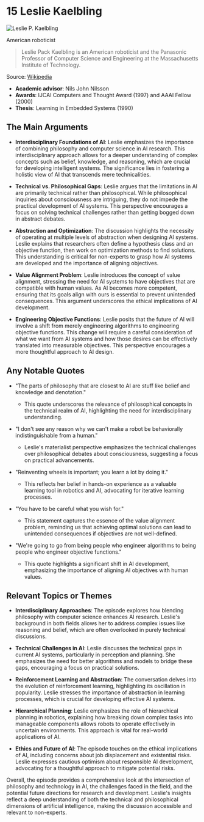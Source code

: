 # 15 Leslie Kaelbling


![Leslie P. Kaelbling](https://encrypted-tbn0.gstatic.com/images?q=tbn:ANd9GcTDdjSnX54yPn9FEtvRS4Yi70fgZDYSjKl_YGbZNxI&s=0)

American roboticist

> Leslie Pack Kaelbling is an American roboticist and the Panasonic Professor of Computer Science and Engineering at the Massachusetts Institute of Technology.

Source: [Wikipedia](https://en.wikipedia.org/wiki/Leslie_P._Kaelbling)

- **Academic advisor**: Nils John Nilsson
- **Awards**: IJCAI Computers and Thought Award (1997) and AAAI Fellow (2000)
- **Thesis**: Learning in Embedded Systems (1990)


## The Main Arguments

- **Interdisciplinary Foundations of AI**: Leslie emphasizes the importance of combining philosophy and computer science in AI research. This interdisciplinary approach allows for a deeper understanding of complex concepts such as belief, knowledge, and reasoning, which are crucial for developing intelligent systems. The significance lies in fostering a holistic view of AI that transcends mere technicalities.

- **Technical vs. Philosophical Gaps**: Leslie argues that the limitations in AI are primarily technical rather than philosophical. While philosophical inquiries about consciousness are intriguing, they do not impede the practical development of AI systems. This perspective encourages a focus on solving technical challenges rather than getting bogged down in abstract debates.

- **Abstraction and Optimization**: The discussion highlights the necessity of operating at multiple levels of abstraction when designing AI systems. Leslie explains that researchers often define a hypothesis class and an objective function, then work on optimization methods to find solutions. This understanding is critical for non-experts to grasp how AI systems are developed and the importance of aligning objectives.

- **Value Alignment Problem**: Leslie introduces the concept of value alignment, stressing the need for AI systems to have objectives that are compatible with human values. As AI becomes more competent, ensuring that its goals align with ours is essential to prevent unintended consequences. This argument underscores the ethical implications of AI development.

- **Engineering Objective Functions**: Leslie posits that the future of AI will involve a shift from merely engineering algorithms to engineering objective functions. This change will require a careful consideration of what we want from AI systems and how those desires can be effectively translated into measurable objectives. This perspective encourages a more thoughtful approach to AI design.

## Any Notable Quotes

- "The parts of philosophy that are closest to AI are stuff like belief and knowledge and denotation."
  - This quote underscores the relevance of philosophical concepts in the technical realm of AI, highlighting the need for interdisciplinary understanding.

- "I don't see any reason why we can't make a robot be behaviorally indistinguishable from a human."
  - Leslie's materialist perspective emphasizes the technical challenges over philosophical debates about consciousness, suggesting a focus on practical advancements.

- "Reinventing wheels is important; you learn a lot by doing it."
  - This reflects her belief in hands-on experience as a valuable learning tool in robotics and AI, advocating for iterative learning processes.

- "You have to be careful what you wish for."
  - This statement captures the essence of the value alignment problem, reminding us that achieving optimal solutions can lead to unintended consequences if objectives are not well-defined.

- "We're going to go from being people who engineer algorithms to being people who engineer objective functions."
  - This quote highlights a significant shift in AI development, emphasizing the importance of aligning AI objectives with human values.

## Relevant Topics or Themes

- **Interdisciplinary Approaches**: The episode explores how blending philosophy with computer science enhances AI research. Leslie's background in both fields allows her to address complex issues like reasoning and belief, which are often overlooked in purely technical discussions.

- **Technical Challenges in AI**: Leslie discusses the technical gaps in current AI systems, particularly in perception and planning. She emphasizes the need for better algorithms and models to bridge these gaps, encouraging a focus on practical solutions.

- **Reinforcement Learning and Abstraction**: The conversation delves into the evolution of reinforcement learning, highlighting its oscillation in popularity. Leslie stresses the importance of abstraction in learning processes, which is crucial for developing effective AI systems.

- **Hierarchical Planning**: Leslie emphasizes the role of hierarchical planning in robotics, explaining how breaking down complex tasks into manageable components allows robots to operate effectively in uncertain environments. This approach is vital for real-world applications of AI.

- **Ethics and Future of AI**: The episode touches on the ethical implications of AI, including concerns about job displacement and existential risks. Leslie expresses cautious optimism about responsible AI development, advocating for a thoughtful approach to mitigate potential risks.

Overall, the episode provides a comprehensive look at the intersection of philosophy and technology in AI, the challenges faced in the field, and the potential future directions for research and development. Leslie's insights reflect a deep understanding of both the technical and philosophical dimensions of artificial intelligence, making the discussion accessible and relevant to non-experts.